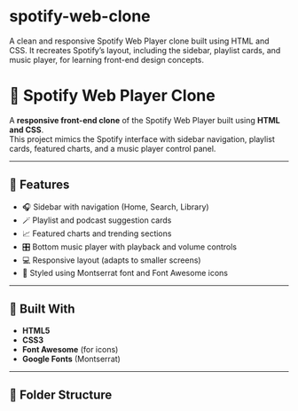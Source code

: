 # spotify-web-clone
A clean and responsive Spotify Web Player clone built using HTML and CSS. It recreates Spotify’s layout, including the sidebar, playlist cards, and music player, for learning front-end design concepts.

# 🎵 Spotify Web Player Clone

A **responsive front-end clone** of the Spotify Web Player built using **HTML and CSS**.  
This project mimics the Spotify interface with sidebar navigation, playlist cards, featured charts, and a music player control panel.

---

## 🚀 Features

- 🎧 Sidebar with navigation (Home, Search, Library)
- 🪄 Playlist and podcast suggestion cards
- 📈 Featured charts and trending sections
- 🎛️ Bottom music player with playback and volume controls
- 💻 Responsive layout (adapts to smaller screens)
- 🎨 Styled using Montserrat font and Font Awesome icons

---

## 🧱 Built With

- **HTML5**
- **CSS3**
- **Font Awesome** (for icons)
- **Google Fonts** (Montserrat)

---

## 📂 Folder Structure

